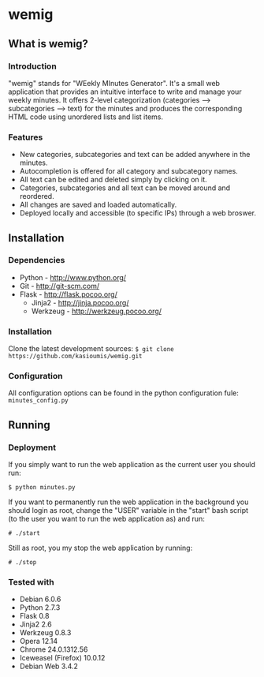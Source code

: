 wemig
=====

What is wemig?
--------------

### Introduction

"wemig" stands for "WEekly MInutes Generator". It's a small web application
that provides an intuitive interface to write and manage your weekly minutes.
It offers 2-level categorization (categories --> subcategories --> text) for
the minutes and produces the corresponding HTML code using unordered lists and
list items.

### Features

* New categories, subcategories and text can be added anywhere in the minutes.
* Autocompletion is offered for all category and subcategory names.
* All text can be edited and deleted simply by clicking on it.
* Categories, subcategories and all text can be moved around and reordered.
* All changes are saved and loaded automatically.
* Deployed locally and accessible (to specific IPs) through a web broswer.

Installation
------------

### Dependencies

* Python - http://www.python.org/
* Git - http://git-scm.com/
* Flask - http://flask.pocoo.org/
    * Jinja2 - http://jinja.pocoo.org/
    * Werkzeug - http://werkzeug.pocoo.org/

### Installation

Clone the latest development sources:
`$ git clone https://github.com/kasioumis/wemig.git`

### Configuration

All configuration options can be found in the python configuration fule:
`minutes_config.py`

Running
-------

### Deployment

If you simply want to run the web application as the current user you should run:

`$ python minutes.py`

If you want to permanently run the web application in the background you should
login as root, change the "USER" variable in the "start" bash script (to the
user you want to run the web application as) and run:

`# ./start`

Still as root, you my stop the web application by running:

`# ./stop`

### Tested with

* Debian 6.0.6
* Python 2.7.3
* Flask 0.8
* Jinja2 2.6
* Werkzeug 0.8.3
* Opera 12.14
* Chrome 24.0.1312.56
* Iceweasel (Firefox) 10.0.12
* Debian Web 3.4.2

